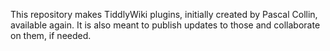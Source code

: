 This repository makes TiddlyWiki plugins, initially created by Pascal Collin, available again. It is also meant to publish updates to those and collaborate on them, if needed.
